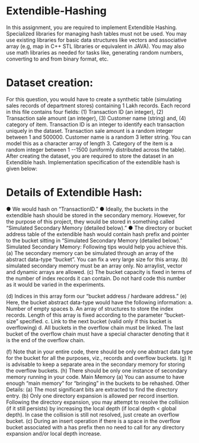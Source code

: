 # Extendible-Hashing
In this assignment, you are required to implement Extendible Hashing. Specialized libraries for managing hash tables
must not be used. You may use existing libraries for basic data structures like vectors and associative array (e.g, map in
C++ STL libraries or equivalent in JAVA). You may also use math libraries as needed for tasks like, generating random
numbers, converting to and from binary format, etc.
# Dataset creation:
For this question, you would have to create a synthetic table (simulating sales records of department stores) containing 1
Lakh records. Each record in this file contains four fields: (1) Transaction ID (an integer), (2) Transaction sale amount (an
integer), (3) Customer name (string) and, (4) category of item. Transaction ID is an integer to identify each transaction
uniquely in the dataset. Transaction sale amount is a random integer between 1 and 500000. Customer name is a random 3
letter string. You can model this as a character array of length 3. Category of the item is a random integer between 1
--1500 (uniformly distributed across the table).
After creating the dataset, you are required to store the dataset in an Extendible hash. Implementation
specification of the extendible hash is given below:
# Details of Extendible Hash:
● We would hash on “TransactionID.”
● Ideally, the buckets in the extendible hash should be stored in the secondary memory. However, for the purpose of
this project, they would be stored in something called “Simulated Secondary Memory (detailed below).”
● The directory or bucket address table of the extendible hash would contain hash prefix and pointer to the bucket
sitting in “Simulated Secondary Memory (detailed below).”
Simulated Secondary Memory:
Following tips would help you achieve this.
(a) The secondary memory can be simulated through an array of the abstract data-type “bucket”. You can fix a very
large size for this array.
(b) simulated secondary memory must be an array only. No arraylist, vector and dynamic arrays are allowed.
(c) The bucket capacity is fixed in terms of the number of index records it can contain. Do not hard code this number
as it would be varied in the experiments.

(d) Indices in this array form our “bucket address / hardware address.”
(e) Here, the bucket abstract data-type would have the following information:
a. Number of empty spaces
b. An array of structures to store the index records. Length of this array is fixed according to the parameter
“bucket-size” specified.
c. Link to the next bucket (valid only if this bucket is overflowing)
d. All buckets in the overflow chain must be linked. The last bucket of the overflow chain must have a
special character denoting that it is the end of the overflow chain.

(f) Note that in your entire code, there should be only one abstract data type for the bucket for all the
purposes, viz., records and overflow buckets.
(g) It is advisable to keep a separate area in the secondary memory for storing the overflow buckets.
(h) There should be only one instance of secondary memory running in your code.
Main Memory
(a) You can assume to have enough “main memory” for “bringing” in the buckets to be rehashed.
Other Details:
(a) The most significant bits are extracted to find the directory entry.
(b) Only one directory expansion is allowed per record insertion. Following the directory expansion, you may attempt
to resolve the collision (if it still persists) by increasing the local depth (if local depth < global depth). In case the
collision is still not resolved, just create an overflow bucket.
(c) During an insert operation if there is a space in the overflow bucket associated with a has prefix then no need to
call for any directory expansion and/or local depth increase.
